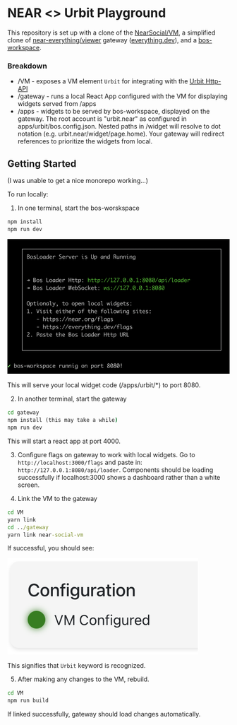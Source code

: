 # NEAR <> Urbit Playground

This repository is set up with a clone of the [NearSocial/VM](https://github.com/NearSocial/VM), a simplified clone of [near-everything/viewer](https://github.com/near-everything/viewer) gateway ([everything.dev](https://everything.dev)), and a [bos-workspace](https://github.com/nearbuilders/bos-workspace).

### Breakdown

- /VM - exposes a VM element `Urbit` for integrating with the [Urbit Http-API](https://developers.urbit.org/guides/additional/http-api-guide)
- /gateway - runs a local React App configured with the VM for displaying widgets served from /apps
- /apps - widgets to be served by bos-workspace, displayed on the gateway. The root account is "urbit.near" as configured in apps/urbit/bos.config.json. Nested paths in /widget will resolve to dot notation (e.g. urbit.near/widget/page.home). Your gateway will redirect references to prioritize the widgets from local.

## Getting Started

(I was unable to get a nice monorepo working...)

To run locally:

1. In one terminal, start the bos-worskspace

```cmd
npm install
npm run dev
```

![bos-workspace](./assets/bos-workspace.png)

This will serve your local widget code (/apps/urbit/*) to port 8080.

2. In another terminal, start the gateway

```cmd
cd gateway
npm install (this may take a while)
npm run dev
```

This will start a react app at port 4000.

3. Configure flags on gateway to work with local widgets. Go to `http://localhost:3000/flags` and paste in: `http://127.0.0.1:8080/api/loader`. Components should be loading successfully if localhost:3000 shows a dashboard rather than a white screen.

4. Link the VM to the gateway

```cmd
cd VM
yarn link
cd ../gateway
yarn link near-social-vm
```
If successful, you should see:

![vm-configured](./assets/vm-configured.png)

This signifies that `Urbit` keyword is recognized.

5. After making any changes to the VM, rebuild.

```cmd
cd VM
npm run build
```
If linked successfully, gateway should load changes automatically.
